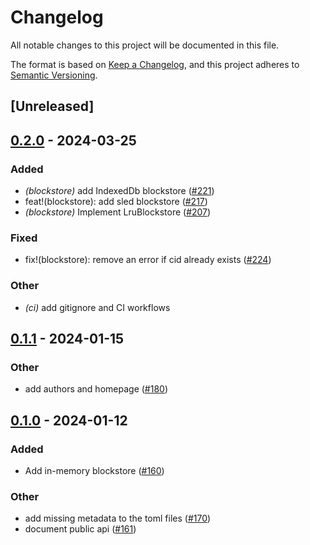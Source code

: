 # Changelog
All notable changes to this project will be documented in this file.

The format is based on [Keep a Changelog](https://keepachangelog.com/en/1.0.0/),
and this project adheres to [Semantic Versioning](https://semver.org/spec/v2.0.0.html).

## [Unreleased]

## [0.2.0](https://github.com/eigerco/blockstore/compare/v0.1.1...v0.2.0) - 2024-03-25

### Added
- *(blockstore)* add IndexedDb blockstore ([#221](https://github.com/eigerco/lumina/pull/221))
- feat!(blockstore): add sled blockstore ([#217](https://github.com/eigerco/lumina/pull/217))
- *(blockstore)* Implement LruBlockstore ([#207](https://github.com/eigerco/lumina/pull/207))

### Fixed
- fix!(blockstore): remove an error if cid already exists ([#224](https://github.com/eigerco/lumina/pull/224))

### Other
- *(ci)* add gitignore and CI workflows

## [0.1.1](https://github.com/eigerco/lumina/compare/blockstore-v0.1.0...blockstore-v0.1.1) - 2024-01-15

### Other
- add authors and homepage ([#180](https://github.com/eigerco/lumina/pull/180))

## [0.1.0](https://github.com/eigerco/lumina/releases/tag/blockstore-v0.1.0) - 2024-01-12

### Added
- Add in-memory blockstore ([#160](https://github.com/eigerco/lumina/pull/160))

### Other
- add missing metadata to the toml files ([#170](https://github.com/eigerco/lumina/pull/170))
- document public api ([#161](https://github.com/eigerco/lumina/pull/161))
